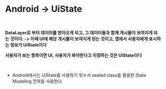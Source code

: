 # Android -> UiState

<br>

**DataLayer로 부터 데이터를 받아오게 되고, 그 데이터들과 함께 게시물이 보여지게 되는 것이다. -> 이때 UI에 해당 개시물이 보여지게 된는 것이고, 앱에서 사용자에게 표시하는 정보가 UiState이다**

**사용자가 보는 항목이면 UI, 사용자가 봐야한다고 지정하는 것은 UiState이다**

<br>

* Android에서는 UiState를 사용하기 위ㅎ서 sealed class를 활용한 State Modeling 전략을 사용한다